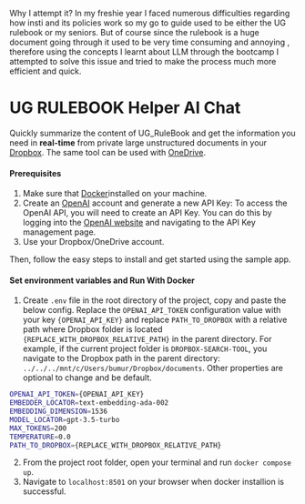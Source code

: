 Why I attempt it?
In my freshie year I faced numerous difficulties regarding how insti and its policies work so my go to guide used to be either the UG rulebook or my seniors. But of course since the rulebook is a huge document going through it used to be very time consuming and annoying , therefore using the concepts I learnt about LLM through the bootcamp I attempted to solve this issue and tried to make the process much more efficient and quick.

# UG RULEBOOK Helper AI Chat

Quickly summarize the content of UG_RuleBook and get the information you need in **real-time** from private large unstructured documents in your [Dropbox](https://dropbox.com/). The same tool can be used with [OneDrive](https://onedrive.live.com/login/).

#### Prerequisites

1. Make sure that [Docker](https://www.docker.com/products/docker-desktop/)installed on your machine.
2. Create an [OpenAI](https://openai.com/) account and generate a new API Key: To access the OpenAI API, you will need to create an API Key. You can do this by logging into the [OpenAI website](https://openai.com/product) and navigating to the API Key management page.
3. Use your Dropbox/OneDrive account.

Then, follow the easy steps to install and get started using the sample app.

#### Set environment variables and Run With Docker

1. Create `.env` file in the root directory of the project, copy and paste the below config. Replace the `OPENAI_API_TOKEN` configuration value with your key `{OPENAI_API_KEY}` and replace `PATH_TO_DROPBOX` with a relative path where Dropbox folder is located `{REPLACE_WITH_DROPBOX_RELATIVE_PATH}` in the parent directory. For example, if the current project folder is `DROPBOX-SEARCH-TOOL`, you navigate to the Dropbox path in the parent directory: `../../../mnt/c/Users/bumur/Dropbox/documents`. Other properties are optional to change and be default.

```bash
OPENAI_API_TOKEN={OPENAI_API_KEY}
EMBEDDER_LOCATOR=text-embedding-ada-002
EMBEDDING_DIMENSION=1536
MODEL_LOCATOR=gpt-3.5-turbo
MAX_TOKENS=200
TEMPERATURE=0.0
PATH_TO_DROPBOX={REPLACE_WITH_DROPBOX_RELATIVE_PATH}
```

2. From the project root folder, open your terminal and run `docker compose up`.
3. Navigate to `localhost:8501` on your browser when docker installion is successful.
